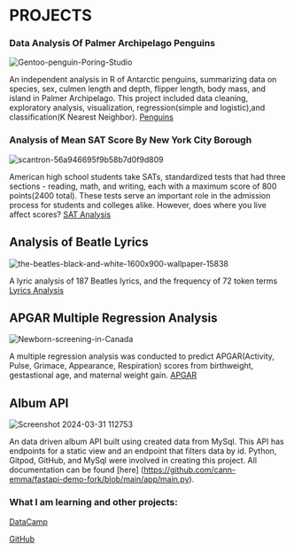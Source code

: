# PROJECTS

### Data Analysis Of Palmer Archipelago Penguins

![Gentoo-penguin-Poring-Studio](https://github.com/Cann-Emma/portfolio/assets/143144256/10d3a7b2-1c07-49ed-b6f9-77ac2a24ac3f)



An independent analysis in R of Antarctic penguins, summarizing data on species, sex, culmen length and depth, flipper length, body mass, and island in Palmer Archipelago. This project included data cleaning, exploratory analysis, visualization, regression(simple and logistic),and classification(K Nearest Neighbor).
[Penguins](https://github.com/Cann-Emma/R/blob/main/Penguin_Analysis.ipynb)


### Analysis of Mean SAT Score By New York City Borough

![scantron-56a946695f9b58b7d0f9d809](https://github.com/Cann-Emma/portfolio/assets/143144256/b8e3a8be-9260-4d5e-8649-ff486975655d)



American high school students take SATs, standardized tests that had three sections - reading, math, and writing, each with a maximum score of 800 points(2400 total). These tests serve an important role in the admission process for students and colleges alike. However, does where you live affect scores?
[SAT Analysis](https://github.com/Cann-Emma/R/blob/main/ANOVA_SAT_Score_by_NYCBorough.ipynb)


## Analysis of Beatle Lyrics

![the-beatles-black-and-white-1600x900-wallpaper-15838](https://github.com/Cann-Emma/portfolio/assets/143144256/f53236d0-7db0-4839-860e-168da95b3ebc)



A lyric analysis of 187 Beatles lyrics, and the frequency of 72 token terms  
[Lyrics Analysis](https://github.com/Cann-Emma/PSYC-5710-Text-Mining-and-ML/blob/main/BeatlesLyricAnalysis.ipynb)


## APGAR Multiple Regression Analysis

![Newborn-screening-in-Canada](https://github.com/Cann-Emma/portfolio/assets/143144256/403e96b8-f9c6-4757-837a-ca869a3d2aa9)



A multiple regression analysis was conducted to predict APGAR(Activity, Pulse, Grimace, Appearance, Respiration) scores from birthweight, gestastional age, and maternal weight gain. 
[APGAR](https://github.com/Cann-Emma/R/blob/main/APGAR_Multiple_Regression.ipynb)


## Album API

![Screenshot 2024-03-31 112753](https://github.com/cann-emma/portfolio/assets/143144256/c5566aec-1440-447a-afe5-5b4b6eba55bc)



An data driven album API built using created data from MySql. This API has endpoints for a static view and an endpoint that filters data by id. Python, Gitpod, GitHub, and MySql were involved in creating this project. All documentation can be found [here] (https://github.com/cann-emma/fastapi-demo-fork/blob/main/app/main.py).

### What I am learning and other projects:
[DataCamp](https://www.datacamp.com/portfolio/zgb8ts)

[GitHub](https://github.com/Cann-Emma?tab=stars)

